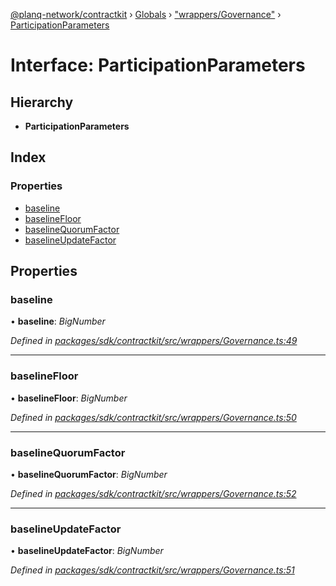 [@planq-network/contractkit](../README.md) › [Globals](../globals.md) › ["wrappers/Governance"](../modules/_wrappers_governance_.md) › [ParticipationParameters](_wrappers_governance_.participationparameters.md)

# Interface: ParticipationParameters

## Hierarchy

* **ParticipationParameters**

## Index

### Properties

* [baseline](_wrappers_governance_.participationparameters.md#baseline)
* [baselineFloor](_wrappers_governance_.participationparameters.md#baselinefloor)
* [baselineQuorumFactor](_wrappers_governance_.participationparameters.md#baselinequorumfactor)
* [baselineUpdateFactor](_wrappers_governance_.participationparameters.md#baselineupdatefactor)

## Properties

###  baseline

• **baseline**: *BigNumber*

*Defined in [packages/sdk/contractkit/src/wrappers/Governance.ts:49](https://github.com/planq-network/planq-sdk/blob/master/packages/sdk/contractkit/src/wrappers/Governance.ts#L49)*

___

###  baselineFloor

• **baselineFloor**: *BigNumber*

*Defined in [packages/sdk/contractkit/src/wrappers/Governance.ts:50](https://github.com/planq-network/planq-sdk/blob/master/packages/sdk/contractkit/src/wrappers/Governance.ts#L50)*

___

###  baselineQuorumFactor

• **baselineQuorumFactor**: *BigNumber*

*Defined in [packages/sdk/contractkit/src/wrappers/Governance.ts:52](https://github.com/planq-network/planq-sdk/blob/master/packages/sdk/contractkit/src/wrappers/Governance.ts#L52)*

___

###  baselineUpdateFactor

• **baselineUpdateFactor**: *BigNumber*

*Defined in [packages/sdk/contractkit/src/wrappers/Governance.ts:51](https://github.com/planq-network/planq-sdk/blob/master/packages/sdk/contractkit/src/wrappers/Governance.ts#L51)*
